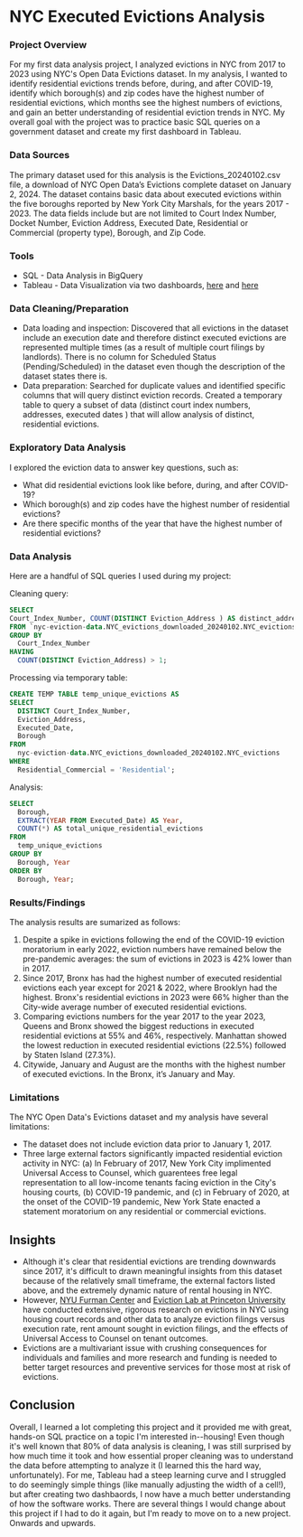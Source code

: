 # NYC Executed Evictions Analysis

### Project Overview

For my first data analysis project, I analyzed evictions in NYC from 2017 to 2023 using NYC's Open Data Evictions dataset. In my analysis, I wanted to identify residential evictions trends before, during, and after COVID-19, identify which borough(s) and zip codes have the highest number of residential evictions, which months see the highest numbers of evictions, and gain an better understanding of residential eviction trends in NYC. My overall goal with the project was to practice basic SQL queries on a government dataset and create my first dashboard in Tableau.

### Data Sources

The primary dataset used for this analysis is the Evictions_20240102.csv file, a download of NYC Open Data’s Evictions complete dataset on January 2, 2024. The dataset contains basic data about executed evictions within the five boroughs reported by New York City Marshals, for the years 2017 - 2023. The data fields include but are not limited to Court Index Number, Docket Number, Eviction Address, Executed Date, Residential or Commercial (property type), Borough, and Zip Code.

### Tools

- SQL - Data Analysis in BigQuery
- Tableau - Data Visualization via two dashboards, [here](https://public.tableau.com/views/cleaned_distinctNYCresevictions/NYCevictionsoverview?:language=en-US&:display_count=n&:origin=viz_share_link) and [here](https://public.tableau.com/views/2023ExecutedResidentialEvictionsintheBronxNYC/Bronxresevictionsdashboard?:language=en-US&:display_count=n&:origin=viz_share_link)

### Data Cleaning/Preparation

- Data loading and inspection: Discovered that all evictions in the dataset include an execution date and therefore distinct executed evictions are represented multiple times (as a result of multiple court filings by landlords). There is no column for Scheduled Status (Pending/Scheduled) in the dataset even though the description of the dataset states there is.
- Data preparation: Searched for duplicate values and identified specific columns that will query distinct eviction records. Created a temporary table to query a subset of data (distinct court index numbers, addresses, executed dates ) that will allow analysis of distinct, residential evictions. 

### Exploratory Data Analysis

I explored the eviction data to answer key questions, such as: 
- What did residential evictions look like before, during, and after COVID-19?
- Which borough(s) and zip codes have the highest number of residential evictions?
- Are there specific months of the year that have the highest number of residential evictions?

### Data Analysis

Here are a handful of SQL queries I used during my project:

Cleaning query:
```sql
SELECT 
Court_Index_Number, COUNT(DISTINCT Eviction_Address ) AS distinct_address_count
FROM `nyc-eviction-data.NYC_evictions_downloaded_20240102.NYC_evictions` 
GROUP BY
  Court_Index_Number
HAVING
  COUNT(DISTINCT Eviction_Address) > 1;
```

Processing via temporary table: 
```sql
CREATE TEMP TABLE temp_unique_evictions AS
SELECT
  DISTINCT Court_Index_Number,
  Eviction_Address,
  Executed_Date,
  Borough
FROM
  nyc-eviction-data.NYC_evictions_downloaded_20240102.NYC_evictions
WHERE
  Residential_Commercial = 'Residential';
```

Analysis:
```sql
SELECT
  Borough,
  EXTRACT(YEAR FROM Executed_Date) AS Year,
  COUNT(*) AS total_unique_residential_evictions
FROM
  temp_unique_evictions
GROUP BY
  Borough, Year
ORDER BY
  Borough, Year;
```

### Results/Findings
The analysis results are sumarized as follows:
1. Despite a spike in evictions following the end of the COVID-19 eviction moratorium in early 2022, eviction numbers have remained below the pre-pandemic averages: the sum of evictions in 2023 is 42% lower than in 2017.
2. Since 2017, Bronx has had the highest number of executed residential evictions each year except for 2021 & 2022, where Brooklyn had the highest. Bronx's residential evictions in 2023 were 66% higher than the City-wide average number of executed residential evictions.
3. Comparing evictions numbers for the year 2017 to the year 2023, Queens and Bronx showed the biggest reductions in executed residential evictions at 55% and 46%, respectively. Manhattan showed the lowest reduction in executed residential evictions (22.5%) followed by Staten Island (27.3%).
4. Citywide, January and August are the months with the highest number of executed evictions. In the Bronx, it’s January and May.

### Limitations
The NYC Open Data's Evictions dataset and my analysis have several limitations:
- The dataset does not include eviction data prior to January 1, 2017.
- Three large external factors significantly impacted residential eviction activity in NYC: (a) In February of 2017, New York City implimented  Universal Access to Counsel, which guarentees free legal representation to all low-income tenants facing eviction in the City's housing courts, (b) COVID-19 pandemic, and (c) in February of 2020, at the onset of the COVID-19 pandemic, New York State enacted a statement moratorium on any residential or commercial evictions.

## Insights
- Although it's clear that residential evictions are trending downwards since 2017, it's difficult to drawn meaningful insights from this dataset because of the relatively small timeframe, the external factors listed above, and the extremely dynamic nature of rental housing in NYC.
- However, [NYU Furman Center](https://furmancenter.org/research/publications/eyJyZXN1bHRfcGFnZSI6InJlc2VhcmNoXC9wdWJsaWNhdGlvbnMiLCJvcmRlcmJ5X3NvcnQiOiJlbnRyeV9kYXRlfGRlc2MiLCJrZXl3b3JkcyI6ImV2aWN0aW9ucyIsInNob3J0Y3V0IjoiZXlKeVpYTjFiSFJmY0dGblpTSTZJbkpsYzJWaGNtTm9YQzl3ZFdKc2FXTmhkR2x2Ym5NaUxDSnZjbVJsY21KNVgzTnZjblFpT2lKc2IzZGZjMlZoY21Ob1gzTmpiM0psZkdSbGMyTWlMQ0pyWlhsM2IzSmtjeUk2SW1WMmFXTjBhVzl1Y3lKOSJ9) and [Eviction Lab at Princeton University](https://evictionlab.org/research/) have conducted extensive, rigorous research on evictions in NYC using housing court records and other data to analyze eviction filings versus execution rate, rent amount sought in eviction filings, and the effects of Universal Access to Counsel on tenant outcomes.
- Evictions are a multivariant issue with crushing consequences for individuals and families and more research and funding is needed to better target resources and preventive services for those most at risk of evictions. 

## Conclusion
Overall, I learned a lot completing this project and it provided me with great, hands-on SQL practice on a topic I'm interested in--housing! Even though it's well known that 80% of data analysis is cleaning, I was still surprised by how much time it took and how essential proper cleaning was to understand the data before attempting to analyze it (I learned this the hard way, unfortunately). For me, Tableau had a steep learning curve and I struggled to do seemingly simple things (like manually adjusting the width of a cell!), but after creating two dashbaords, I now have a much better understanding of how the software works. There are several things I would change about this project if I had to do it again, but I'm ready to move on to a new project. Onwards and upwards.
